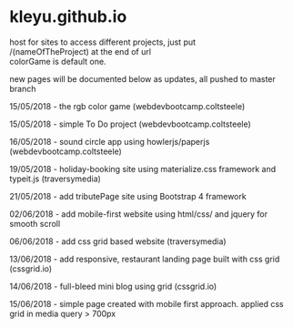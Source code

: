 # kleyu.github.io
host for sites
to access different projects, just put <br>/(nameOfTheProject)  at the end of url <br>
colorGame is default one.

new pages will be documented below as updates, all pushed to master branch

15/05/2018 - the rgb color game  (webdevbootcamp.coltsteele)

15/05/2018 - simple To Do project (webdevbootcamp.coltsteele)

16/05/2018 - sound circle app using howlerjs/paperjs (webdevbootcamp.coltsteele)

19/05/2018 - holiday-booking site using materialize.css framework and typeit.js (traversymedia)

21/05/2018 - add tributePage site using Bootstrap 4 framework

02/06/2018 - add mobile-first website using html/css/ and jquery for smooth scroll

06/06/2018 - add css grid based website (traversymedia)

13/06/2018 - add responsive, restaurant landing page built with css grid (cssgrid.io)

14/06/2018 - full-bleed mini blog using grid (cssgrid.io)

15/06/2018 - simple page created with mobile first approach. applied css grid in media query > 700px
